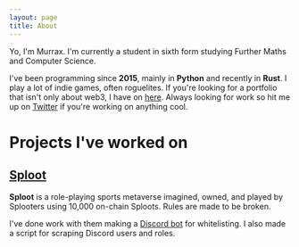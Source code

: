 ```yaml
---
layout: page
title: About
---
```


Yo, I'm Murrax. I'm currently a student in sixth form studying Further Maths and Computer Science.

I've been programming since <strong>2015</strong>, mainly in <strong>Python</strong> and recently in <strong>Rust</strong>. I play a lot of indie games, often roguelites. If you're looking for a portfolio that isn't only about web3, I have on [here](https://murraygrov.es). Always looking for work so hit me up on [Twitter](https://twitter.com/MurraxDev) if you're working on anything cool.

# Projects I've worked on
## [Sploot](https://twitter.com/splootnft)
<strong>Sploot</strong> is a role-playing sports metaverse imagined, owned, and played by Splooters using 10,000 on-chain Sploots. Rules are made to be broken.

I've done work with them making a [Discord bot](/crypto/discord/2021/10/26/Eth-Whitelister-Discord-Bot/) for whitelisting. I also made a script for scraping Discord users and roles.
